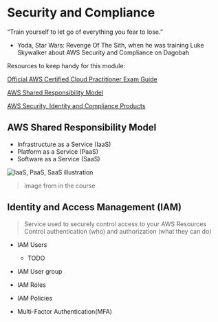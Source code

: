 # Security and Compliance

“Train yourself to let go of everything you fear to lose.”

- Yoda, Star Wars: Revenge Of The Sith, when he was training Luke Skywalker about AWS Security and Compliance on Dagobah

Resources to keep handy for this module:

[Official AWS Certified Cloud Practitioner Exam Guide](https://d1.awsstatic.com/training-and-certification/docs-cloud-practitioner/AWS-Certified-Cloud-Practitioner_Exam-Guide.pdf)

[AWS Shared Responsibility Model](https://aws.amazon.com/compliance/shared-responsibility-model)

[AWS Security, Identity and Compliance Products](https://aws.amazon.com/products/security)

## AWS Shared Responsibility Model

- Infrastructure as a Service (IaaS)
- Platform as a Service (PaaS)
- Software as a Service (SaaS)

![IaaS, PaaS, SaaS illustration](https://i.imgur.com/gxMjfAJ.png)

> image from in the course

## Identity and Access Management (IAM)

> Service used to securely control access to your AWS Resources
> Control authentication (who) and authorization (what they can do)

- IAM Users
  - TODO

- IAM User group
- IAM Roles
- IAM Policies
- Multi-Factor Authentication(MFA)
